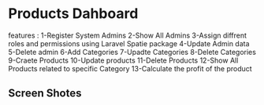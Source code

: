 # Products Dahboard

features :
1-Register System Admins
2-Show All Admins
3-Assign diffrent roles and permissions using Laravel Spatie package
4-Update Admin data
5-Delete admin
6-Add Categories
7-Upadte Categories
8-Delete Categories
9-Craete Products
10-Update products
11-Delete Products
12-Show All Products related to specific Category 
13-Calculate the profit of the product

## Screen Shotes
